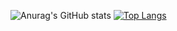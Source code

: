 ![Anurag's GitHub stats](https://github-readme-stats.vercel.app/api?username=P4sTela&theme=dark&show_icons=true)
[![Top Langs](https://github-readme-stats.vercel.app/api/top-langs/?username=P4sTela&layout=compact&theme=dark)](https://github.com/anuraghazra/github-readme-stats)
